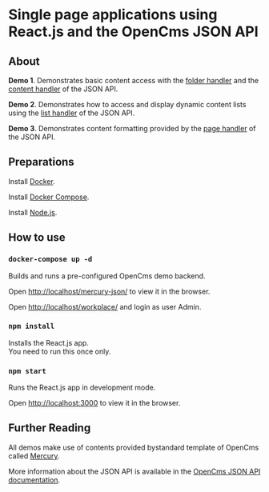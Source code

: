 
# Single page applications using React.js and the OpenCms JSON API

## About

**Demo 1**. Demonstrates basic content access with the [folder handler]() and the [content handler]() of the JSON API.

**Demo 2**. Demonstrates how to access and display dynamic content lists using the [list handler]() of the JSON API.

**Demo 3**. Demonstrates content formatting provided by the [page handler]() of the JSON API.

## Preparations

Install [Docker](https://docs.docker.com/get-docker/).

Install [Docker Compose](https://docs.docker.com/compose/install/).

Install [Node.js](https://nodejs.org/en/download/).

## How to use

### `docker-compose up -d`

Builds and runs a pre-configured OpenCms demo backend.

Open [http://localhost/mercury-json/](http://localhost) to view it in the browser.

Open [http://localhost/workplace/](http://localhost) and login as user Admin.

### `npm install`

Installs the React.js app.\
You need to run this once only.

### `npm start`

Runs the React.js app in development mode.

Open [http://localhost:3000](http://localhost:3001) to view it in the browser.

## Further Reading

All demos make use of contents provided bystandard template of OpenCms called [Mercury]().

More information about the JSON API is available in the [OpenCms JSON API documentation]().
